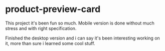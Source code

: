 # product-preview-card

This project it's been fun so much.
Mobile version is done without much stress and with right specification. 

Finished the desktop version and i can say it's been interesting working on it, more than sure i learned some cool stuff. 